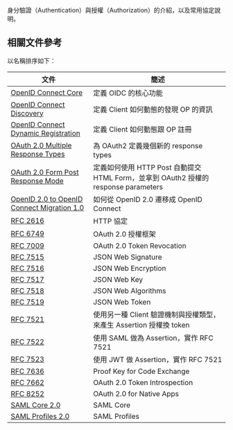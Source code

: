身分驗證（Authentication）與授權（Authorization）的介紹，以及常用協定說明。

## 相關文件參考

以名稱排序如下：

| 文件 | 簡述 |
| --- | --- |
| [OpenID Connect Core](https://openid.net/specs/openid-connect-core-1_0.html) | 定義 OIDC 的核心功能 |
| [OpenID Connect Discovery](https://openid.net/specs/openid-connect-discovery-1_0.html) | 定義 Client 如何動態的發現 OP 的資訊 |
| [OpenID Connect Dynamic Registration](https://openid.net/specs/openid-connect-registration-1_0.html) | 定義 Client 如何動態跟 OP 註冊 |
| [OAuth 2.0 Multiple Response Types](https://openid.net/specs/oauth-v2-multiple-response-types-1_0.html) | 為 OAuth2 定義幾個新的 response types |
| [OAuth 2.0 Form Post Response Mode](https://openid.net/specs/oauth-v2-form-post-response-mode-1_0.html) | 定義如何使用 HTTP Post 自動提交 HTML Form，並拿到 OAuth2 授權的 response parameters |
| [OpenID 2.0 to OpenID Connect Migration 1.0](https://openid.net/specs/openid-connect-migration-1_0.html) | 如何從 OpenID 2.0 遷移成 OpenID Connect |
| [RFC 2616](https://tools.ietf.org/html/rfc2616) | HTTP 協定 |
| [RFC 6749](https://tools.ietf.org/html/rfc6749) | OAuth 2.0 授權框架 |
| [RFC 7009](https://tools.ietf.org/html/rfc7009) | OAuth 2.0 Token Revocation|
| [RFC 7515](https://tools.ietf.org/html/rfc7515) | JSON Web Signature |
| [RFC 7516](https://tools.ietf.org/html/rfc7516) | JSON Web Encryption |
| [RFC 7517](https://tools.ietf.org/html/rfc7517) | JSON Web Key |
| [RFC 7518](https://tools.ietf.org/html/rfc7518) | JSON Web Algorithms |
| [RFC 7519](https://tools.ietf.org/html/rfc7519) | JSON Web Token |
| [RFC 7521](https://tools.ietf.org/html/rfc7521) | 使用另一種 Client 驗證機制與授權類型，來產生 Assertion 授權換 token |
| [RFC 7522](https://tools.ietf.org/html/rfc7522) | 使用 SAML 做為 Assertion，實作 RFC 7521 |
| [RFC 7523](https://tools.ietf.org/html/rfc7523) | 使用 JWT 做 Assertion，實作 RFC 7521 |
| [RFC 7636](https://tools.ietf.org/html/rfc7636) | Proof Key for Code Exchange |
| [RFC 7662](https://tools.ietf.org/html/rfc7662) | OAuth 2.0 Token Introspection |
| [RFC 8252](https://tools.ietf.org/html/rfc8252) | OAuth 2.0 for Native Apps |
| [SAML Core 2.0](http://docs.oasis-open.org/security/saml/v2.0/saml-core-2.0-os.pdf) | SAML Core |
| [SAML Profiles 2.0](https://docs.oasis-open.org/security/saml/v2.0/saml-profiles-2.0-os.pdf) | SAML Profiles |
